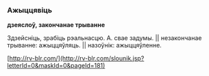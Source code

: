 ### Ажыццявіць
**дзеяслоў, закончанае трыванне**

Здзейсніць, зрабіць рэальнасцю. А. свае задумы. || незакончанае трыванне: ажыццяўляць. || назоўнік: ажыццяўленне.

<a rel="author">[http://rv-blr.com/](http://rv-blr.com/slounik.jsp?letterId=0&maskId=0&pageId=181)</a>
